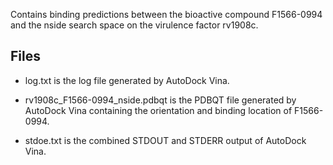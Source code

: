 Contains binding predictions between the bioactive compound F1566-0994 and the nside search space on the virulence factor rv1908c.

## Files

- log.txt is the log file generated by AutoDock Vina.

- rv1908c_F1566-0994_nside.pdbqt is the PDBQT file generated by AutoDock Vina containing the orientation and binding location of F1566-0994.

- stdoe.txt is the combined STDOUT and STDERR output of AutoDock Vina.

